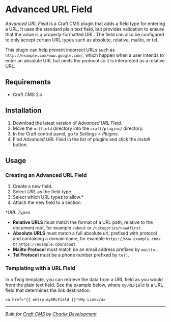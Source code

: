 # Advanced URL Field

*Advanced URL Field* is a Craft CMS plugin that adds a field type for entering a URL. It uses the standard plain text field, but provides validation to ensure that the value is a properly-formatted URL. The field can also be configured to only accept certain URL types such as absolute, relative, mailto, or tel.

This plugin can help prevent incorrect URLs such as `http://example.com/www.google.com/`, which happen when a user intends to enter an absolute URL but omits the protocol so it is interpreted as a relative URL.

## Requirements

* Craft CMS 2.x

## Installation

1. Download the latest version of *Advanced URL Field*.
2. Move the `urlfield` directory into the `craft/plugins/` directory.
3. In the Craft control panel, go to *Settings > Plugins*.
4. Find *Advanced URL Field* in the list of plugins and click the *Install* button.

## Usage

### Creating an Advanced URL Field

1. Create a new field.
2. Select *URL* as the field type.
4. Select which URL types to allow.*
5. Attach the new field to a section.

**URL Types*

* **Relative URLS** must match the format of a URL path, relative to the document root, for example `/about` or `/categories/new#first`.
* **Absolute URLS** must match a full absolute url, prefixed with protocol and containing a domain name, for example `https://www.example.com/` or `https://example.com/about`.
* **Mailto Protocol** must match be an email address prefixed by `mailto:`.
* **Tel Protocol** must be a phone number prefixed by `tel:`.

### Templating with a URL Field

In a Twig template, you can retrieve the data from a URL field as you would from the plain text field. See the example below, where `myURLField` is a URL field that determines the link destination.

```twig
<a href="{{ entry.myURLField }}">My Link</a>
```

---

*Built for [Craft CMS](https://craftcms.com/) by [Charlie Development](http://charliedev.com/)*
